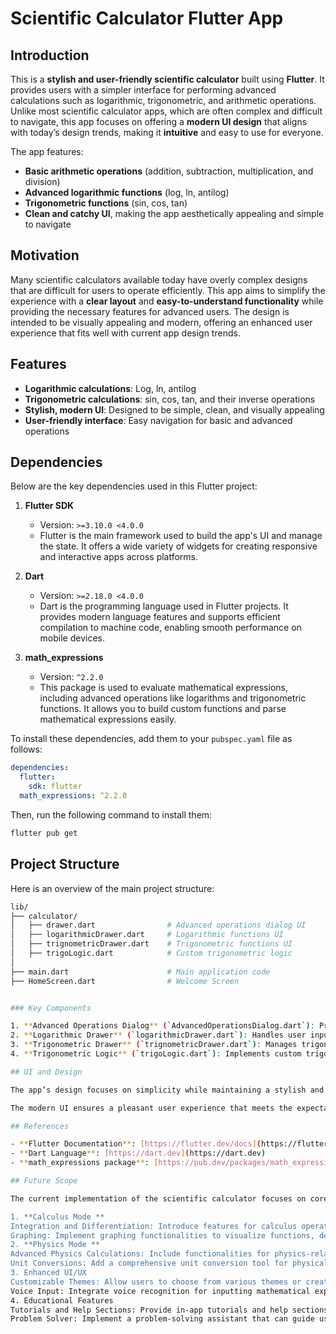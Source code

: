 # Scientific Calculator Flutter App

## Introduction

This is a **stylish and user-friendly scientific calculator** built using **Flutter**. It provides users with a simpler interface for performing advanced calculations such as logarithmic, trigonometric, and arithmetic operations. Unlike most scientific calculator apps, which are often complex and difficult to navigate, this app focuses on offering a **modern UI design** that aligns with today’s design trends, making it **intuitive** and easy to use for everyone.

The app features:
- **Basic arithmetic operations** (addition, subtraction, multiplication, and division)
- **Advanced logarithmic functions** (log, ln, antilog)
- **Trigonometric functions** (sin, cos, tan)
- **Clean and catchy UI**, making the app aesthetically appealing and simple to navigate

## Motivation

Many scientific calculators available today have overly complex designs that are difficult for users to operate efficiently. This app aims to simplify the experience with a **clear layout** and **easy-to-understand functionality** while providing the necessary features for advanced users. The design is intended to be visually appealing and modern, offering an enhanced user experience that fits well with current app design trends.

## Features

- **Logarithmic calculations**: Log, ln, antilog
- **Trigonometric calculations**: sin, cos, tan, and their inverse operations
- **Stylish, modern UI**: Designed to be simple, clean, and visually appealing
- **User-friendly interface**: Easy navigation for basic and advanced operations

## Dependencies

Below are the key dependencies used in this Flutter project:

1. **Flutter SDK**  
   - Version: `>=3.10.0 <4.0.0`
   - Flutter is the main framework used to build the app's UI and manage the state. It offers a wide variety of widgets for creating responsive and interactive apps across platforms.

2. **Dart**  
   - Version: `>=2.18.0 <4.0.0`
   - Dart is the programming language used in Flutter projects. It provides modern language features and supports efficient compilation to machine code, enabling smooth performance on mobile devices.

3. **math_expressions**  
   - Version: `^2.2.0`
   - This package is used to evaluate mathematical expressions, including advanced operations like logarithms and trigonometric functions. It allows you to build custom functions and parse mathematical expressions easily.

To install these dependencies, add them to your `pubspec.yaml` file as follows:

```yaml
dependencies:
  flutter:
    sdk: flutter
  math_expressions: ^2.2.0
```

Then, run the following command to install them:
```bash
flutter pub get
```

## Project Structure

Here is an overview of the main project structure:

```bash
lib/
├── calculator/
│   ├── drawer.dart                # Advanced operations dialog UI
│   ├── logarithmicDrawer.dart     # Logarithmic functions UI
│   ├── trignometricDrawer.dart    # Trigonometric functions UI
│   ├── trigoLogic.dart            # Custom trigonometric logic
│                   
├── main.dart                      # Main application code
├── HomeScreen.dart                # Welcome Screen 


### Key Components

1. **Advanced Operations Dialog** (`AdvancedOperationsDialog.dart`): Provides access to logarithmic, exponential, and trigonometric operations in a user-friendly dialog.
2. **Logarithmic Drawer** (`logarithmicDrawer.dart`): Handles user input for logarithmic functions.
3. **Trigonometric Drawer** (`trignometricDrawer.dart`): Manages trigonometric operations (sin, cos, tan).
4. **Trigonometric Logic** (`trigoLogic.dart`): Implements custom trigonometric operations using the `math_expressions` package.

## UI and Design

The app’s design focuses on simplicity while maintaining a stylish and modern look. It uses **clean layouts**, **clear fonts**, and **intuitive buttons** to make navigation straightforward. This design is meant to appeal to users who find typical scientific calculators difficult to operate due to cluttered interfaces.

The modern UI ensures a pleasant user experience that meets the expectations of today’s app users, balancing functionality and design.

## References

- **Flutter Documentation**: [https://flutter.dev/docs](https://flutter.dev/docs)
- **Dart Language**: [https://dart.dev](https://dart.dev)
- **math_expressions package**: [https://pub.dev/packages/math_expressions](https://pub.dev/packages/math_expressions)

## Future Scope

The current implementation of the scientific calculator focuses on core mathematical operations, including basic arithmetic, logarithmic, and trigonometric functions. However, there are several exciting directions for future development to enhance the app's capabilities:

1. **Calculus Mode **
Integration and Differentiation: Introduce features for calculus operations such as finding integrals and derivatives. This would include definite and indefinite integrals and various differentiation rules.
Graphing: Implement graphing functionalities to visualize functions, derivatives, and integrals. This could help users understand the behavior of functions more intuitively.
2. **Physics Mode **
Advanced Physics Calculations: Include functionalities for physics-related calculations, such as kinematics, dynamics, and thermodynamics. This could cover topics like projectile motion, force, energy, and work.
Unit Conversions: Add a comprehensive unit conversion tool for physical quantities, which could support conversions between metric and imperial units, as well as between different physical units (e.g., Newtons to pounds-force).
3. Enhanced UI/UX
Customizable Themes: Allow users to choose from various themes or create custom themes to personalize the app's appearance.
Voice Input: Integrate voice recognition for inputting mathematical expressions and calculations, providing a more hands-free experience.
4. Educational Features
Tutorials and Help Sections: Provide in-app tutorials and help sections to guide users on how to use advanced features, understand mathematical concepts, and apply them effectively.
Problem Solver: Implement a problem-solving assistant that can guide users through complex calculations and provide step-by-step solutions.